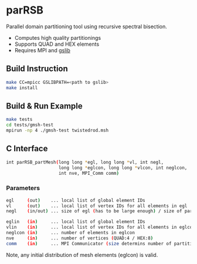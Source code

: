# parRSB

Parallel domain partitioning tool using recursive spectral bisection.

* Computes high quality partitionings
* Supports QUAD and HEX elements
* Requires MPI and [gslib](https://github.com/gslib/gslib)

## Build Instruction

```sh
make CC=mpicc GSLIBPATH=<path to gslib> 
make install
```

## Build & Run Example

```sh
make tests
cd tests/gmsh-test
mpirun -np 4 ./gmsh-test twistedrod.msh 
```

## C Interface

```sh
int parRSB_partMesh(long long *egl, long long *vl, int negl,
                    long long *eglcon, long long *vlcon, int neglcon,
                    int nve, MPI_Comm comm)
```

### Parameters

```sh
egl     (out)    ... local list of global element IDs
vl      (out)    ... local list of vertex IDs for all elements in egl
negl    (in/out) ... size of egl (has to be large enough) / size of parition

eglin   (in)     ... local list of global element IDs
vlin    (in)     ... local list of vertex IDs for all elements in eglcon
neglcon (in)     ... number of elements in eglcon
nve     (in)     ... number of vertices (QUAD:4 / HEX:8)
comm    (in)     ... MPI Communicator (size determins number of partitions)
```

Note, any initial distribution of mesh elements (eglcon) is valid. 
